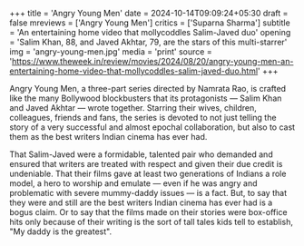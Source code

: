 +++
title = 'Angry Young Men'
date = 2024-10-14T09:09:24+05:30
draft = false
mreviews = ['Angry Young Men']
critics = ['Suparna Sharma']
subtitle = 'An entertaining home video that mollycoddles Salim-Javed duo'
opening = 'Salim Khan, 88, and Javed Akhtar, 79, are the stars of this multi-starrer'
img = 'angry-young-men.jpg'
media = 'print'
source = 'https://www.theweek.in/review/movies/2024/08/20/angry-young-men-an-entertaining-home-video-that-mollycoddles-salim-javed-duo.html'
+++

Angry Young Men, a three-part series directed by Namrata Rao, is crafted like the many Bollywood blockbusters that its protagonists — Salim Khan and Javed Akhtar — wrote together. Starring their wives, children, colleagues, friends and fans, the series is devoted to not just telling the story of a very successful and almost epochal collaboration, but also to cast them as the best writers Indian cinema has ever had.

That Salim-Javed were a formidable, talented pair who demanded and ensured that writers are treated with respect and given their due credit is undeniable. That their films gave at least two generations of Indians a role model, a hero to worship and emulate — even if he was angry and problematic with severe mummy-daddy issues — is a fact. But, to say that they were and still are the best writers Indian cinema has ever had is a bogus claim. Or to say that the films made on their stories were box-office hits only because of their writing is the sort of tall tales kids tell to establish, "My daddy is the greatest".
